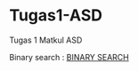 # Tugas1-ASD
Tugas 1 Matkul ASD

Binary search :
<a href="https://github.com/alfa-krisnanugrah-sakalaty/Tugas1-ASD/commit/d9ec8eea15c1cfbf7397b15cff18a73af5cc536e">BINARY SEARCH</a>
